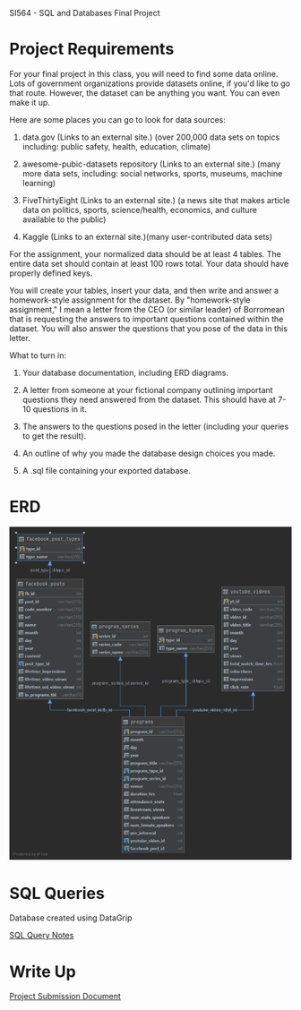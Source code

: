 SI564 - SQL and Databases Final Project

# Project Requirements

For your final project in this class, you will need to find some data online.  Lots of government organizations provide datasets online, if you'd like to go that route. However, the dataset can be anything you want.  You can even make it up. 

Here are some places you can go to look for data sources:

1. data.gov (Links to an external site.) (over 200,000 data sets on topics including: public safety, health, education, climate)

2. awesome-pubic-datasets repository (Links to an external site.) (many more data sets, including: social networks, sports, museums, machine learning)

3. FiveThirtyEight (Links to an external site.) (a news site that makes article data on politics, sports, science/health, economics, and culture available to the public)

4. Kaggle  (Links to an external site.)(many user-contributed data sets)

 

For the assignment, your normalized data should be at least 4 tables. The entire data set should contain at least 100 rows total. Your data should  have properly defined keys. 

You will create your tables, insert your data, and then write and answer a homework-style assignment for the dataset.  By "homework-style assignment," I mean a letter from the CEO (or similar leader) of Borromean that is requesting the answers to important questions contained within the dataset. You will also answer the questions that you pose of the data in this letter.

What to turn in:

1) Your database documentation, including ERD diagrams.

2) A letter from someone at your fictional company outlining important questions they need answered from the dataset.   This should have at 7-10 questions in it. 

3) The answers to the questions posed in the letter (including your queries to get the result).

4) An outline of why you made the database design choices you made. 

5)  A .sql file containing your exported database.

# ERD

![Entity Relationship Diagram](https://github.com/s-ryanlee/ChicagoCouncilSciTech/blob/2d19f9b31fe813773b399466081ee06d34f0d9e9/database/SI564_Project/assets/C2ST_programs_v2_erd.png)

# SQL Queries

Database created using DataGrip

[SQL Query Notes](https://github.com/s-ryanlee/ChicagoCouncilSciTech/blob/465c27c00481790b86ca5b4fdc4ed752f15cff0c/database/SI564_Project/proj_query_notes.pdf)

# Write Up
[Project Submission Document](https://github.com/s-ryanlee/ChicagoCouncilSciTech/blob/f95a439789fdc00a9de95d7926a52e68bac73d9e/database/SI564_Project/project_email_writeup.pdf)
